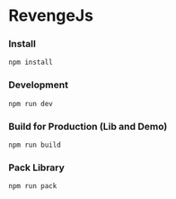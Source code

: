 # RevengeJs

### Install

```
npm install
```

### Development

```
npm run dev
```

### Build for Production (Lib and Demo)

```
npm run build
```

### Pack Library

```
npm run pack
```